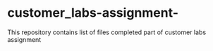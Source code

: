 # customer_labs-assignment-
This repository contains list of files completed  part of customer labs assignment 
